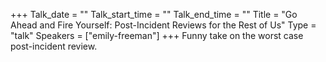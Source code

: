 +++
Talk_date = ""
Talk_start_time = ""
Talk_end_time = ""
Title = "Go Ahead and Fire Yourself: Post-Incident Reviews for the Rest of Us"
Type = "talk"
Speakers = ["emily-freeman"]
+++
Funny take on the worst case post-incident review.

